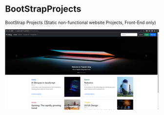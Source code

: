 # BootStrapProjects
BootStrap Projects (Static non-functional website Projects, Front-End only)

![Screenshot](screenshots/bootstrap.jpg)

